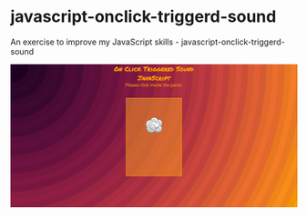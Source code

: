 # javascript-onclick-triggerd-sound
An exercise to improve my JavaScript skills - javascript-onclick-triggerd-sound

![Screenshot](javascript-onclick-triggered-sound.png)
